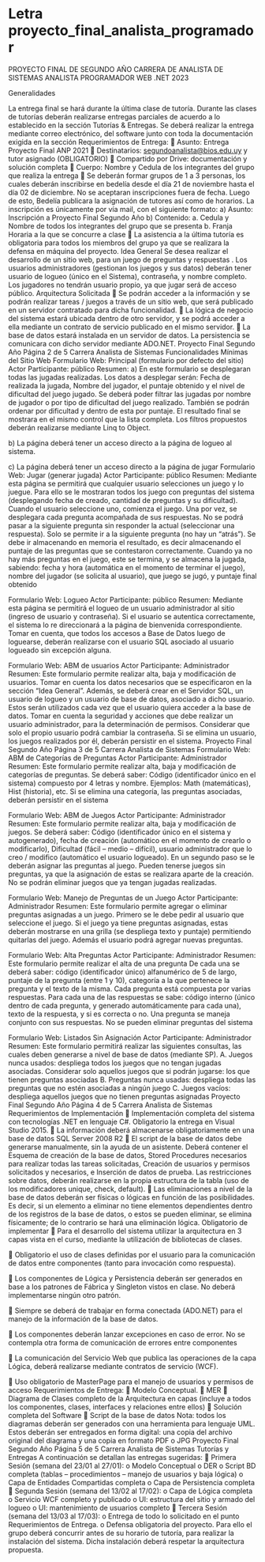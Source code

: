 # Letra proyecto_final_analista_programador

PROYECTO FINAL DE SEGUNDO AÑO
CARRERA DE ANALISTA DE SISTEMAS
ANALISTA PROGRAMADOR WEB .NET 2023

Generalidades

La entrega final se hará durante la última clase de tutoría. Durante las clases de tutorías deberán
realizarse entregas parciales de acuerdo a lo establecido en la sección Tutorías & Entregas.
Se deberá realizar la entrega mediante correo electrónico, del software junto con toda la
documentación exigida en la sección Requerimientos de Entrega:
 Asunto: Entrega Proyecto Final ANP 2021
 Destinatarios: segundoanalista@bios.edu.uy y tutor asignado (OBLIGATORIO)
 Compartido por Drive: documentación y solución completa
 Cuerpo: Nombre y Cedula de los integrantes del grupo que realiza la entrega
 Se deberán formar grupos de 1 a 3 personas, los cuales deberán inscribirse en bedelía
desde el día 21 de noviembre hasta el día 02 de diciembre. No se aceptaran
inscripciones fuera de fecha. Luego de esto, Bedelía publicara la asignación de tutores así
como de horarios. La inscripción es únicamente por vía mail, con el siguiente formato:
a) Asunto: Inscripción a Proyecto Final Segundo Año
b) Contenido:
a. Cedula y Nombre de todos los integrantes del grupo que se presenta
b. Franja Horaria a la que se concurre a clase
 La asistencia a la última tutoría es obligatoria para todos los miembros del grupo ya que se
realizara la defensa en máquina del proyecto.
Idea General
Se desea realizar el desarrollo de un sitio web, para un juego de preguntas y respuestas
.
Los usuarios administradores (gestionan los juegos y sus datos) deberán tener usuario de logueo
(único en el Sistema), contraseña, y nombre completo. Los jugadores no tendrán usuario propio, ya
que jugar será de acceso público.
Arquitectura Solicitada
 Se podrán acceder a la información y se podrán realizar tareas / juegos a través de un sitio web,
que será publicado en un servidor contratado para dicha funcionalidad.
 La lógica de negocio del sistema estará ubicada dentro de otro servidor, y se podrá acceder a ella
mediante un contrato de servicio publicado en el mismo servidor.
 La base de datos estará instalada en un servidor de datos. La persistencia se comunicara con
dicho servidor mediante ADO.NET.
Proyecto Final Segundo Año Página 2 de 5 Carrera Analista de Sistemas
Funcionalidades Mínimas del Sitio Web
Formulario Web: Principal (formulario por defecto del sitio)
Actor Participante: público
Resumen:
a) En este formulario se desplegaran todas las jugadas realizadas. Los datos a desplegar serán:
Fecha de realizada la jugada, Nombre del jugador, el puntaje obtenido y el nivel de dificultad del
juego jugado. Se deberá poder filtrar las jugadas por nombre de jugador o por tipo de dificultad
del juego realizado. También se podrán ordenar por dificultad y dentro de esta por puntaje. El
resultado final se mostrara en el mismo control que la lista completa. Los filtros propuestos
deberán realizarse mediante Linq to Object.

b) La página deberá tener un acceso directo a la página de logueo al sistema.

c) La página deberá tener un acceso directo a la página de jugar
Formulario Web: Jugar (generar jugada)
Actor Participante: público
Resumen: Mediante esta página se permitirá que cualquier usuario selecciones un juego y lo juegue.
Para ello se le mostraran todos los juego con preguntas del sistema (desplegando fecha de creado,
cantidad de preguntas y su dificultad). Cuando el usuario seleccione uno, comienza el juego. Una por
vez, se desplegara cada pregunta acompañada de sus respuestas. No se podrá pasar a la siguiente
pregunta sin responder la actual (seleccionar una respuesta). Solo se permite ir a la siguiente pregunta
(no hay un “atrás”). Se debe ir almacenando en memoria el resultado, es decir almacenando el puntaje
de las preguntas que se contestaron correctamente. Cuando ya no hay más preguntas en el juego, este se
termina, y se almacena la jugada, sabiendo: fecha y hora (automática en el momento de terminar el
juego), nombre del jugador (se solicita al usuario), que juego se jugó, y puntaje final obtenido

Formulario Web: Logueo
Actor Participante: público
Resumen: Mediante esta página se permitirá el logueo de un usuario administrador al sitio (ingreso de
usuario y contraseña). Si el usuario se autentica correctamente, el sistema lo re direccionará a la página
de bienvenida correspondiente. Tomar en cuenta, que todos los accesos a Base de Datos luego de
loguearse, deberán realizarse con el usuario SQL asociado al usuario logueado sin excepción
alguna.

Formulario Web: ABM de usuarios
Actor Participante: Administrador
Resumen: Este formulario permite realizar alta, baja y modificación de usuarios. Tomar en cuenta los
datos necesarios que se especificaron en la sección “Idea General”. Además, se deberá crear en el
Servidor SQL, un usuario de logueo y un usuario de base de datos, asociado a dicho usuario. Estos
serán utilizados cada vez que el usuario quiera acceder a la base de datos. Tomar en cuenta la seguridad
y acciones que debe realizar un usuario administrador, para la determinación de permisos. Considerar
que solo el propio usuario podrá cambiar la contraseña. Si se elimina un usuario, los juegos
realizados por él, deberán persistir en el sistema.
Proyecto Final Segundo Año Página 3 de 5 Carrera Analista de Sistemas
Formulario Web: ABM de Categorías de Preguntas
Actor Participante: Administrador
Resumen: Este formulario permite realizar alta, baja y modificación de categorías de preguntas. Se
deberá saber: Código (identificador único en el sistema) compuesto por 4 letras y nombre. Ejemplos:
Math (matemáticas), Hist (historia), etc. Si se elimina una categoría, las preguntas asociadas, deberán
persistir en el sistema

Formulario Web: ABM de Juegos
Actor Participante: Administrador
Resumen: Este formulario permite realizar alta, baja y modificación de juegos. Se deberá saber: Código
(identificador único en el sistema y autogenerado), fecha de creación (automático en el momento de
crearlo o modificarlo), Dificultad (fácil – medio – difícil), usuario administrador que lo creo / modifico
(automático el usuario logueado). En un segundo paso se le deberán asignar las preguntas al juego.
Pueden tenerse juegos sin preguntas, ya que la asignación de estas se realizara aparte de la creación. No
se podrán eliminar juegos que ya tengan jugadas realizadas.

Formulario Web: Manejo de Preguntas de un Juego
Actor Participante: Administrador
Resumen: Este formulario permite agregar o eliminar preguntas asignadas a un juego. Primero se le
debe pedir al usuario que seleccione el juego. Si el juego ya tiene preguntas asignadas, estas deberán
mostrarse en una grilla (se despliega texto y puntaje) permitiendo quitarlas del juego. Además el usuario
podrá agregar nuevas preguntas.

Formulario Web: Alta Preguntas
Actor Participante: Administrador
Resumen: Este formulario permite realizar el alta de una pregunta De cada una se deberá saber: código
(identificador único) alfanumérico de 5 de largo, puntaje de la pregunta (entre 1 y 10), categoría a la que
pertenece la pregunta y el texto de la misma. Cada pregunta está compuesta por varias respuestas.
Para cada una de las respuestas se sabe: código interno (único dentro de cada pregunta, y generado
automáticamente para cada una), texto de la respuesta, y si es correcta o no. Una pregunta se maneja
conjunto con sus respuestas. No se pueden eliminar preguntas del sistema

Formulario Web: Listados Sin Asignación
Actor Participante: Administrador
Resumen: Este formulario permitirá realizar las siguientes consultas, las cuales deben generarse a nivel
de base de datos (mediante SP).
A. Juegos nunca usados: despliega todos los juegos que no tengan jugadas asociadas. Considerar
solo aquellos juegos que si podrán jugarse: los que tienen preguntas asociadas
B. Preguntas nunca usadas: despliega todas las preguntas que no estén asociadas a ningún juego
C. Juegos vacíos: despliega aquellos juegos que no tienen preguntas asignadas
Proyecto Final Segundo Año Página 4 de 5 Carrera Analista de Sistemas
Requerimientos de Implementación
 Implementación completa del sistema con tecnologías .NET en lenguaje C#. Obligatorio la
entrega en Visual Studio 2015.
 La información deberá almacenarse obligatoriamente en una base de datos SQL Server 2008
R2
 El script de la base de datos debe generarse manualmente, sin la ayuda de un asistente. Deberá
contener el Esquema de creación de la base de datos, Stored Procedures necesarios para
realizar todas las tareas solicitadas, Creación de usuarios y permisos solicitados y necesarios,
e Inserción de datos de prueba. Las restricciones sobre datos, deberán realizarse en la propia
estructura de la tabla (uso de los modificadores unique, check, default).
 Las eliminaciones a nivel de la base de datos deberán ser físicas o lógicas en función de las
posibilidades. Es decir, si un elemento a eliminar no tiene elementos dependientes dentro de los
registros de la base de datos, o estos se pueden eliminar, se elimina físicamente; de lo contrario
se hará una eliminación lógica. Obligatorio de implementar
 Para el desarrollo del sistema utilizar la arquitectura en 3 capas vista en el curso, mediante la
utilización de bibliotecas de clases.

 Obligatorio el uso de clases definidas por el usuario para la comunicación de datos entre
componentes (tanto para invocación como respuesta).

 Los componentes de Lógica y Persistencia deberán ser generados en base a los patrones de
Fábrica y Singleton vistos en clase. No deberá implementarse ningún otro patrón.

 Siempre se deberá de trabajar en forma conectada (ADO.NET) para el manejo de la
información de la base de datos.

 Los componentes deberán lanzar excepciones en caso de error. No se contempla otra forma de
comunicación de errores entre componentes

 La comunicación del Servicio Web que publica las operaciones de la capa Lógica, deberá
realizarse mediante contratos de servicio (WCF).

 Uso obligatorio de MasterPage para el manejo de usuarios y permisos de acceso
Requerimientos de Entrega:
 Modelo Conceptual.
 MER
 Diagrama de Clases completo de la Arquitectura en capas (incluye a todos los componentes,
clases, interfaces y relaciones entre ellos)
 Solución completa del Software
 Script de la base de datos
Nota: todos los diagramas deberán ser generados con una herramienta para lenguaje UML. Estos deberán ser entregados
en forma digital: una copia del archivo original del diagrama y una copia en formato PDF o JPG
Proyecto Final Segundo Año Página 5 de 5 Carrera Analista de Sistemas
Tutorías y Entregas
A continuación se detallan las entregas sugeridas:
 Primera Sesión (semana del 23/01 al 27/01):
o Modelo Conceptual
o DER
o Script BD completa (tablas – procedimientos – manejo de usuarios y baja lógica)
o Capa de Entidades Compartidas completa
o Capa de Persistencia completa
 Segunda Sesión (semana del 13/02 al 17/02):
o Capa de Lógica completa
o Servicio WCF completo y publicado
o UI: estructura del sitio y armado del logueo
o UI: mantenimiento de usuarios completo
 Tercera Sesión (semana del 13/03 al 17/03):
o Entrega de todo lo solicitado en el punto Requerimientos de Entrega.
o Defensa obligatoria del proyecto. Para ello el grupo deberá concurrir antes de su horario
de tutoría, para realizar la instalación del sistema. Dicha instalación deberá respetar la
arquitectura propuesta. 
